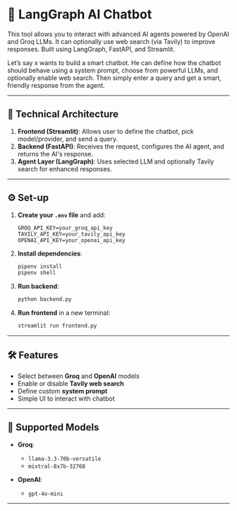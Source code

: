 # 🤖 LangGraph AI Chatbot

This tool allows you to interact with advanced AI agents powered by OpenAI and Groq LLMs. It can optionally use web search (via Tavily) to improve responses. Built using LangGraph, FastAPI, and Streamlit.



Let’s say x wants to build a smart chatbot. He can define how the chatbot should behave using a system prompt, choose from powerful LLMs, and optionally enable web search. Then simply enter a query and get a smart, friendly response from the agent.

---

## 🧱 Technical Architecture



1. **Frontend (Streamlit)**: Allows user to define the chatbot, pick model/provider, and send a query.
2. **Backend (FastAPI)**: Receives the request, configures the AI agent, and returns the AI's response.
3. **Agent Layer (LangGraph)**: Uses selected LLM and optionally Tavily search for enhanced responses.

---

## ⚙️ Set-up

1. **Create your `.env` file** and add:
    ```env
    GROQ_API_KEY=your_groq_api_key
    TAVILY_API_KEY=your_tavily_api_key
    OPENAI_API_KEY=your_openai_api_key
    ```

2. **Install dependencies**:
    ```bash
    pipenv install
    pipenv shell
    ```

   

3. **Run backend**:
    ```bash
    python backend.py
    ```

4. **Run frontend** in a new terminal:
    ```bash
    streamlit run frontend.py
    ```

---

## 🛠 Features

- Select between **Groq** and **OpenAI** models
- Enable or disable **Tavily web search**
- Define custom **system prompt**
- Simple UI to interact with chatbot

---

## 🧠 Supported Models

- **Groq**: 
  - `llama-3.3-70b-versatile`
  - `mixtral-8x7b-32768`
  
- **OpenAI**: 
  - `gpt-4o-mini`

---




